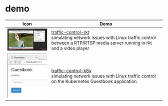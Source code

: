 # demo

| Icon   | Demo        |
| ------ | ----------- |
| ![Screenshot of the traffic-control-rkt demo](traffic-control-rkt/traffic-control-rkt_small.png) | [traffic-control-rkt](traffic-control-rkt/)<br/> simulating network issues with Linux traffic control between a RTP/RTSP media server running in rkt and a video player |
| ![Screenshot of the traffic-control-k8s demo](traffic-control-k8s/traffic-control-k8s_small.png) | [traffic-control-k8s](traffic-control-k8s/)<br/> simulating network issues with Linux traffic control on the Kubernetes Guestbook application |
